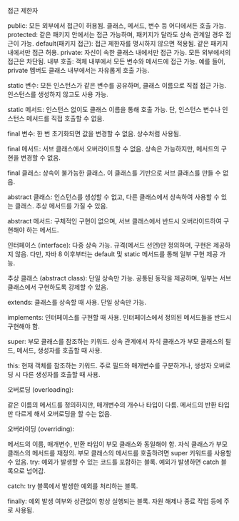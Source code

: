 
접근 제한자

public: 모든 외부에서 접근이 허용됨. 클래스, 메서드, 변수 등 어디에서든 호출 가능.
protected: 같은 패키지 안에서는 접근 가능하며, 패키지가 달라도 상속 관계일 경우 접근이 가능.
default(패키지 접근): 접근 제한자를 명시하지 않으면 적용됨. 같은 패키지 내에서만 접근 허용.
private: 자신이 속한 클래스 내에서만 접근 가능. 모든 외부에서의 접근은 차단됨.
내부 호출: 객체 내부에서 모든 변수와 메서드에 접근 가능. 예를 들어, private 멤버도 클래스 내부에서는 자유롭게 호출 가능.

static 변수: 모든 인스턴스가 같은 변수를 공유하며, 클래스 이름으로 직접 접근 가능. 인스턴스를 생성하지 않고도 사용 가능.

static 메서드: 인스턴스 없이도 클래스 이름을 통해 호출 가능. 단, 인스턴스 변수나 인스턴스 메서드를 직접 호출할 수 없음.

final 변수: 한 번 초기화되면 값을 변경할 수 없음. 상수처럼 사용됨.

final 메서드: 서브 클래스에서 오버라이드할 수 없음. 상속은 가능하지만, 메서드의 구현을 변경할 수 없음.

final 클래스: 상속이 불가능한 클래스. 이 클래스를 기반으로 서브 클래스를 만들 수 없음.

abstract 클래스: 인스턴스를 생성할 수 없고, 다른 클래스에서 상속하여 사용할 수 있는 클래스. 추상 메서드를 가질 수 있음.

abstract 메서드: 구체적인 구현이 없으며, 서브 클래스에서 반드시 오버라이드하여 구현해야 하는 메서드.

인터페이스 (interface):
다중 상속 가능.
규격(메서드 선언)만 정의하며, 구현은 제공하지 않음. 다만, 자바 8 이후부터는 default 및 static 메서드를 통해 일부 구현 제공 가능.

추상 클래스 (abstract class):
단일 상속만 가능.
공통된 동작을 제공하며, 일부는 서브 클래스에서 구현하도록 강제할 수 있음.

extends: 클래스를 상속할 때 사용. 단일 상속만 가능.

implements: 인터페이스를 구현할 때 사용. 인터페이스에서 정의된 메서드들을 반드시 구현해야 함.

super: 부모 클래스를 참조하는 키워드. 상속 관계에서 자식 클래스가 부모 클래스의 필드, 메서드, 생성자를 호출할 때 사용.

this: 현재 객체를 참조하는 키워드. 주로 필드와 매개변수를 구분하거나, 생성자 오버로딩 시 다른 생성자를 호출할 때 사용.

오버로딩 (overloading):

같은 이름의 메서드를 정의하지만, 매개변수의 개수나 타입이 다름.
메서드의 반환 타입만 다르게 해서 오버로딩을 할 수는 없음.

오버라이딩 (overriding):

메서드의 이름, 매개변수, 반환 타입이 부모 클래스와 동일해야 함.
자식 클래스가 부모 클래스의 메서드를 재정의.
부모 클래스의 메서드를 호출하려면 super 키워드를 사용할 수 있음.
try: 예외가 발생할 수 있는 코드를 포함하는 블록. 예외가 발생하면 catch 블록으로 넘어감.

catch: try 블록에서 발생한 예외를 처리하는 블록.

finally: 예외 발생 여부와 상관없이 항상 실행되는 블록. 자원 해제나 종료 작업 등에 주로 사용됨.